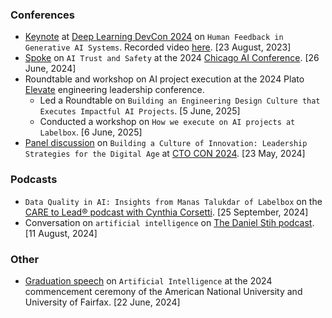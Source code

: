 ### Conferences

- [Keynote](https://dldc.adasci.org/speaker/manas-talukdar/) at [Deep Learning DevCon 2024](https://dldc.adasci.org) on `Human Feedback in Generative AI Systems`. Recorded video [here](https://adasci.org/courses/session-recordings-deep-learning-devcon-dldc-2024/). [23 August, 2023]
- [Spoke](https://chicagoaiweek.com/speaker/manas-talukdar/) on `AI Trust and Safety` at the 2024 [Chicago AI Conference](https://chicagoaiweek.com). [26 June, 2024]
- Roundtable and workshop on AI project execution at the 2024 Plato [Elevate](https://www.platohq.com/events/elevate) engineering leadership conference.
  - Led a Roundtable on `Building an Engineering Design Culture that Executes Impactful AI Projects`. [5 June, 2025]
  - Conducted a workshop on `How we execute on AI projects at Labelbox`. [6 June, 2025]
- [Panel discussion](https://www.youtube.com/watch?v=HPz8WcOd1Hk&list=PL_L8y6vMp5V1bOhwunELfKr0byviF4Wo1&index=12) on `Building a Culture of Innovation: Leadership Strategies for the Digital Age` at [CTO CON 2024](https://www.ctocon.remotebase.com/). [23 May, 2024]

### Podcasts

<!-- - Conversation on AI and engineering leadership with Dr. John Dontico on the [Throttle Up leadership podcast](https://www.throttleupleadership.com/).
- Conversation on AI, Data and engineering leadership at [The CTO Show podcast with Mehmet Gonullu](https://www.mehmetcto.show/). -->
- `Data Quality in AI: Insights from Manas Talukdar of Labelbox` on the [CARE to Lead® podcast with Cynthia Corsetti](https://www.youtube.com/watch?v=2ab95e0TS_U). [25 September, 2024]
- Conversation on `artificial intelligence` on [The Daniel Stih podcast](https://danielstih.com/podcast-with-manas-talukdar). [11 August, 2024]

<!-- ### Workshops -->

### Other

- [Graduation speech](https://www.youtube.com/watch?v=zQXnush_qrA&t=789s) on `Artificial Intelligence` at the 2024 commencement ceremony of the American National University and University of Fairfax. [22 June, 2024]
